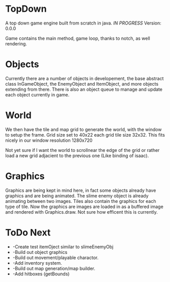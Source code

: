 # TopDown
A top down game engine built from scratch in java.
*IN PROGRESS*
Version: 0.0.0

Game contains the main method, game loop, thanks to notch, as well rendering.
# Objects
Currently there are a number of objects in developement, the base abstract class InGameObject, the EnemyObject and ItemObject, and more objects extending from there.
There is also an object queue to manage and update each object currently in game.
# World
We then have the tile and map grid to generate the world, with the window to setup the frame.
Grid size set to 40x22 each grid tile size 32x32. This fits nicely in our window resolution 1280x720

Not yet sure if I want the world to scrollnear the edge of the grid or rather load a new grid adjacient to the previous one (Like binding of isaac).


# Graphics
Graphics are being kept in mind here, in fact some objects already have graphics and are being animated. The slime enemy object is already animating between two images.
Tiles also contain the graphics for each type of tile.
Now the graphics are images are loaded in as a buffered image and rendered with Graphics.draw. Not sure how efficent this is currently.


# ToDo Next
<ul>
  <li>-Create test itemOject similar to slimeEnemyObj</li>
  <li>-Build out object graphics</li>
  <li>-Build out movement/playable charactor.</li>
  <li>-Add inventory system.</li>
  <li>-Build out map generation/map builder.</li>
  <li>-Add hitboxes (getBounds)</li>
  <ul>










